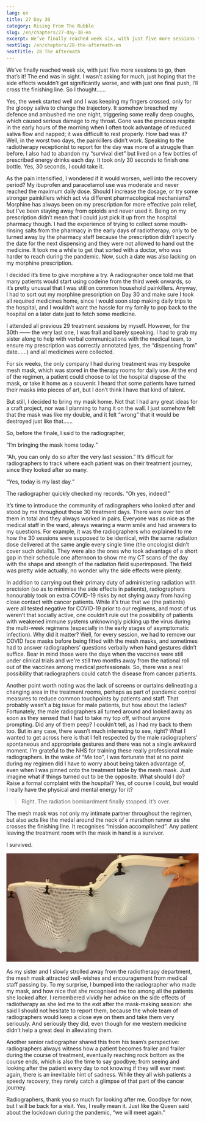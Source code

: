 ```yaml
---
lang: en
title: 27 Day 30
category: Rising From The Rubble
slug: /en/chapters/27-day-30-en
excerpt: We’ve finally reached week six, with just five more sessions to go, then that’s it! The end was in sight. I wasn’t asking for much, just hoping that the side effects wouldn’t get significantly worse, and with just one final push, I’ll cross the finishing line.
nextSlug: /en/chapters/28-the-aftermath-en
nextTitle: 28 The Aftermath
---
```


We’ve finally reached week six, with just five more sessions to go, then that’s it! The end was in sight. I wasn’t asking for much, just hoping that the side effects wouldn’t get significantly worse, and with just one final push, I’ll cross the finishing line. So I thought......

Yes, the week started well and I was keeping my fingers crossed, only for the gloopy saliva to change the trajectory. It somehow breached my defence and ambushed me one night, triggering some really deep coughs, which caused serious damage to my throat. Gone was the precious respite in the early hours of the morning when I often took advantage of reduced saliva flow and napped; it was difficult to rest properly. How bad was it? Well, in the worst two days, the painkillers didn’t work. Speaking to the radiotherapy receptionist to report for the day was more of a struggle than before. I also had to abandon my “survival diet” but lived on a few bottles of prescribed energy drinks each day. It took only 30 seconds to finish one bottle. Yes, 30 seconds, I could take it.

As the pain intensified, I wondered if it would worsen, well into the recovery period? My ibuprofen and paracetamol use was moderate and never reached the maximum daily dose. Should I increase the dosage, or try some stronger painkillers which act via different pharmacological mechanisms? Morphine has always been on my prescription for more effective pain relief, but I’ve been staying away from opioids and never used it. Being on my prescription didn’t mean that I could just pick it up from the hospital pharmacy though. I had the experience of trying to collect some mouth-rinsing salts from the pharmacy in the early days of radiotherapy, only to be turned away by the pharmacy staff because the prescription didn’t specify the date for the next dispensing and they were not allowed to hand out the medicine. It took me a while to get that sorted with a doctor, who was harder to reach during the pandemic. Now, such a date was also lacking on my morphine prescription.

I decided it’s time to give morphine a try. A radiographer once told me that many patients would start using codeine from the third week onwards, so it’s pretty unusual that I was still on common household painkillers. Anyway, I had to sort out my morphine prescription on Day 30 and make sure I took all required medicines home, since I would soon stop making daily trips to the hospital, and I wouldn’t want the hassle for my family to pop back to the hospital on a later date just to fetch some medicine. 

I attended all previous 29 treatment sessions by myself. However, for the 30th —— the very last one, I was frail and barely speaking. I had to grab my sister along to help with verbal communications with the medical team, to ensure my prescription was correctly annotated (yes, the “dispensing from” date......) and all medicines were collected.

For six weeks, the only company I had during treatment was my bespoke mesh mask, which was stored in the therapy rooms for daily use. At the end of the regimen, a patient could choose to let the hospital dispose of the mask, or take it home as a souvenir. I heard that some patients have turned their masks into pieces of art, but I don’t think I have that kind of talent.

But still, I decided to bring my mask home. Not that I had any great ideas for a craft project, nor was I planning to hang it on the wall. I just somehow felt that the mask was like my double, and it felt “wrong” that it would be destroyed just like that......

So, before the finale, I said to the radiographer,

<q>I’m bringing the mask home today.

“Ah, you can only do so after the very last session.” It’s difficult for radiographers to track where each patient was on their treatment journey, since they looked after so many.

<q>Yes, today is my last day.

The radiographer quickly checked my records. “Oh yes, indeed!”

It’s time to introduce the community of radiographers who looked after and stood by me throughout those 30 treatment days. There were over ten of them in total and they always worked in pairs. Everyone was as nice as the medical staff in the ward, always wearing a warm smile and had answers to my questions. For example, it was the radiographers who explained to me how the 30 sessions were supposed to be identical, with the same radiation dose delivered at the same angle every single time (the oncologist didn’t cover such details). They were also the ones who took advantage of a short gap in their schedule one afternoon to show me my CT scans of the day with the shape and strength of the radiation field superimposed. The field was pretty wide actually, no wonder why the side effects were plenty.

In addition to carrying out their primary duty of administering radiation with precision (so as to minimise the side effects in patients), radiographers honourably took on extra COVID-19 risks by not shying away from having close contact with cancer patients. While it’s true that we (the patients) were all tested negative for COVID-19 prior to our regimens, and most of us weren’t that socially active, one couldn’t rule out the possibility of patients with weakened immune systems unknowingly picking up the virus during the multi-week regimens (especially in the early stages of asymptomatic infection). Why did it matter? Well, for every session, we had to remove our COVID face masks before being fitted with the mesh masks, and sometimes had to answer radiographers’ questions verbally when hand gestures didn’t suffice. Bear in mind those were the days when the vaccines were still under clinical trials and we're still two months away from the national roll out of the vaccines among medical professionals. So, there was a real possibility that radiographers could catch the disease from cancer patients.

Another point worth noting was the lack of screens or curtains delineating a changing area in the treatment rooms, perhaps as part of pandemic control measures to reduce common touchpoints by patients and staff. That probably wasn’t a big issue for male patients, but how about the ladies? Fortunately, the male radiographers all turned around and looked away as soon as they sensed that I had to take my top off, without anyone prompting. Did any of them peep? I couldn’t tell, as I had my back to them too. But in any case, there wasn’t much interesting to see, right? What I wanted to get across here is that I felt respected by the male radiographers’ spontaneous and appropriate gestures and there was not a single awkward moment. I’m grateful to the NHS for training these really professional male radiographers. In the wake of “Me too”, I was fortunate that at no point during my regimen did I have to worry about being taken advantage of, even when I was pinned onto the treatment table by the mesh mask. Just imagine what if things turned out to be the opposite. What should I do? Raise a formal complaint with the hospital? Yes, of course I could, but would I really have the physical and mental energy for it?

>Right. The radiation bombardment finally stopped. It’s over.

The mesh mask was not only my intimate partner throughout the regimen, but also acts like the medal around the neck of a marathon runner as she crosses the finishing line. It recognises “mission accomplished”. Any patient leaving the treatment room with the mask in hand is a survivor.

I survived.

![Mesh mask](./images/27.jpg)

As my sister and I slowly strolled away from the radiotherapy department, the mesh mask attracted well-wishes and encouragement from medical staff passing by. To my surprise, I bumped into the radiographer who made my mask, and how nice that she recognised me too among all the patients she looked after. I remembered vividly her advice on the side effects of radiotherapy as she led me to the exit after the mask-making session: she said I should not hesitate to report them, because the whole team of radiographers would keep a close eye on them and take them very seriously. And seriously they did, even though for me western medicine didn’t help a great deal in alleviating them.

Another senior radiographer shared this from his team’s perspective: radiographers always witness how a patient becomes frailer and frailer during the course of treatment, eventually reaching rock bottom as the course ends, which is also the time to say goodbye; from seeing and looking after the patient every day to not knowing if they will ever meet again, there is an inevitable hint of sadness. While they all wish patients a speedy recovery, they rarely catch a glimpse of that part of the cancer journey.

Radiographers, thank you so much for looking after me. Goodbye for now, but I will be back for a visit. Yes, I really mean it. Just like the Queen said about the lockdown during the pandemic, “we will meet again.”